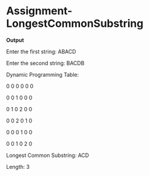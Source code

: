 # Assignment-LongestCommonSubstring

**Output**

Enter the first string: ABACD

Enter the second string: BACDB

Dynamic Programming Table:

0 0 0 0 0 0 

0 0 1 0 0 0 

0 1 0 2 0 0 

0 0 2 0 1 0 

0 0 0 1 0 0 

0 0 1 0 2 0 


Longest Common Substring: ACD

Length: 3
